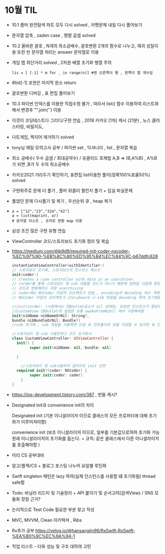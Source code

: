 # 10월 TIL
- 10.1 플머 완전탐색 파트 모두 다시 solved , 카펫문제 내일 다시 풀어보기

- 문자열 압축 , zaden case ,  행렬 곱셈 solved

- 10.2 올바른 괄호 , N개의 최소공배수, 괄호변환 2개의 함수로 나누고, 재귀 성질이용 또한 빈 문자열 처리는 answer 문자열로 이용

- 게임 맵 최단거리 solved , 2차원 배열 초기화 행열 주의

  ```phython
  lis = [ [-1] * m for _ in range(n)] #맨 오른쪽이 행 , 왼쪽이 열 개수임
  ```

- #list[-1] 포현은 마지막 원소 return

- 괄호변환 디버깅 , 표 편집 풀어보기

- 10.3 파이썬 인덱스를 이용한 직접수정 불가 , 따라서 list() 함수 이용하여 리스트화해서 변경후 "".join('') 이용

- 이것이 코딩테스트다 그리디/구현 연습 , 2018 카카오 [1차] 캐시 (21분) , 뉴스 클러스터링, 비밀지도, 

- 다트게임, 짝지어 제거하기 solved

- tony님 매일 모의고사 공부 / 파이썬 set , 딕셔너리 , list , 문자열 복습

- 최소 공배수( 두수 곱셈 / 최대공약수) / 유클리드 호제법 A,B => (B,A%B) , A%B가 되면 ,B가 두 수의 최소공배수

- 카카오2021 거리두기 확인하기, 표편집 list이용한 풀이(정확100%효율50%) solved

- 구현위주로 문제 더 풀기 , 플머 위클리 첼린지 풀기 + 입실 퇴실문제

- 풀었던 문제 다시풀기 및 복기 , 우선순위 큐 , heap 복기

- ```phython
  a = ["12","23","324","42"]
  a = list(map(int, a))
  # 문자열 리스트 , 숫자로 변환 map 이용
  ```

* 삼성 조건 많은 구현 유형 연습

* ViewController 코드/스토리보드 초기화 정리 및 복습

* https://medium.com/@b9d9/required-init-coder-nscoder-%EC%97%90-%EB%8C%80%ED%95%B4%EC%84%9C-b67ddfc628

  ```swift
  instantiateViewController(withIdentifier:)
  // 스토리보드 초기화, 스토리보드의 인스턴스 메소드
  init(coder:)
  // Creates a view controller with data in an unarchiver.
  // corder를 통해 스토리보드 및 xib 내용을 코드가 아니기 떄문에 컴파일 시점에 컴파일러가 인식불가
  // 코드로 변환해주는 과정 unarchiving
  // coder에는 NSCoder 타입의 오브젝트가 전달 , encoding과 decoding 하는 객체
  // NSCoder 타입의 오브젝트가 storyboard 나 xib 파일을 decoding 하여 초기화를 진행한 후, self 를 반환한다.
  
  //init(corder: )시점에서는 IBOutlet요소가 nil 상태임, 유효한 인스턴스가 할당되어 있지 않은 시점
  //CustomView IBOutlet의 설정은 보통 awakeFromNib() 에서 구현해야함
  init(nibName nibNameOrNil: String?, 
  bundle nibBundleOrNil: Bundle?)
  //nib 초기화 , nib 파일을 사용하면 단일 뷰 컨트롤러의 뷰를 지정할 수 있지만 뷰 컨트롤러 간의 segue 또는 관계를 정의할 수는 없습니다. nib 파일은 또한 뷰 컨트롤러 자체에 대한 최소한의 정보만 저장
  
  //스토리보드 및 nib 사용안하고 코드 초기화시
  class CustomViewController: UIViewController {
  	init() {
          super.init(nibName: nil, bundle: nil)
          
  	}
      
      //스토리보드 및 xib사용하지 않더라도 init 선언
   	required init?(coder: NSCoder) {
          super.init(coder: coder)
      }
  }
  ```

  

* https://ios-development.tistory.com/387 , 번들 캐시?

* Designated init과 convenience init의 차이

  Designated init (기본 이니셜라이저 이므로 클래스의 모든 프로퍼티에 대해 초기화가 이루어져야함)

  convenience init (보조 이니셜라이저 이므로, 일부를 기본값으로하여 초기화 가능 원래 이니셜라이저의 초기화를 돕는다. + 규칙: 같은 클래스에서 다른 이니셜라이저를 호출해야함 )

* 미리 CS 공부대비

* 알고/플젝/CS + 블로그 포스팅 나누어 요일별 루틴화

* Swift singleton 패턴은 lazy 하여(실제 인스턴스를 사용할 떄 초기화됨) thread safe함

* Todo: 바닐라 리드미 및 기술정리 + API 붙이기 및 순서고려(검색View) / SNS 모듈화 장점 근거?

* 논리적으로 Test Code 필요한 부분 찾고 작성

* MVC, MVVM, Clean 아키텍쳐 , Ribs

* Rx추가 공부 https://velog.io/@hansangjin96/RxSwift-RxSwift-%EA%B0%9C%EC%9A%94-1

* 작업 리스트 - 더욱 성능 및 구조 대하여 고민
